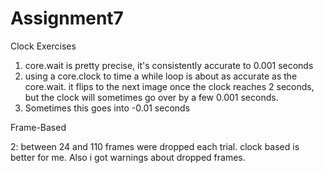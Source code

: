 # Assignment7

Clock Exercises
1. core.wait is pretty precise, it's consistently accurate to  0.001 seconds
2. using a core.clock to time a while loop is about as accurate as the core.wait. it flips to the next image once the clock reaches 2 seconds, but the clock will sometimes go over by a few 0.001 seconds.
3. Sometimes this goes into -0.01 seconds

Frame-Based

2: between 24 and 110 frames were dropped each trial. clock based is better for me. Also i got warnings about dropped frames.
